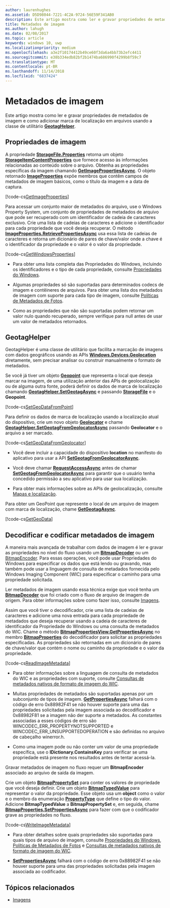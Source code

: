 ```yaml
---
author: laurenhughes
ms.assetid: D5D98044-7221-4C2A-9724-56E59F341AB0
description: Este artigo mostra como ler e gravar propriedades de metadados de imagem e como adicionar marca de localização em arquivos usando a classe de utilitário GeotagHelper.
title: Metadados de imagem
ms.author: lahugh
ms.date: 02/08/2017
ms.topic: article
keywords: windows 10, uwp
ms.localizationpriority: medium
ms.openlocfilehash: a3e2f10174412b49ce60f3da6a4bb73b2efc4411
ms.sourcegitcommit: e38b334edb82bf2b1474ba686990f4299b8f59c7
ms.translationtype: MT
ms.contentlocale: pt-BR
ms.lasthandoff: 11/14/2018
ms.locfileid: "6837424"
---
```

# <a name="image-metadata"></a>Metadados de imagem



Este artigo mostra como ler e gravar propriedades de metadados de imagem e como adicionar marca de localização em arquivos usando a classe de utilitário [**GeotagHelper**](https://msdn.microsoft.com/library/windows/apps/dn903683).

## <a name="image-properties"></a>Propriedades de imagem

A propriedade [**StorageFile.Properties**](https://msdn.microsoft.com/library/windows/apps/br227225) retorna um objeto [**StorageItemContentProperties**](https://msdn.microsoft.com/library/windows/apps/hh770642) que fornece acesso às informações relacionadas ao conteúdo sobre o arquivo. Obtenha as propriedades específicas da imagem chamando [**GetImagePropertiesAsync**](https://msdn.microsoft.com/library/windows/apps/hh770646). O objeto retornado [**ImageProperties**](https://msdn.microsoft.com/library/windows/apps/br207718) expõe membros que contêm campos de metadados de imagem básicos, como o título da imagem e a data de captura.

[!code-cs[GetImageProperties](./code/ImagingWin10/cs/MainPage.xaml.cs#SnippetGetImageProperties)]

Para acessar um conjunto maior de metadados do arquivo, use o Windows Property System, um conjunto de propriedades de metadados de arquivo que pode ser recuperado com um identificador de cadeia de caracteres exclusivo. Crie uma lista de cadeias de caracteres e adicione o identificador para cada propriedade que você deseja recuperar. O método [**ImageProperties.RetrievePropertiesAsync**](https://msdn.microsoft.com/library/windows/apps/br207732) usa essa lista de cadeias de caracteres e retorna um dicionário de pares de chave/valor onde a chave é o identificador da propriedade e o valor é o valor da propriedade.

[!code-cs[GetWindowsProperties](./code/ImagingWin10/cs/MainPage.xaml.cs#SnippetGetWindowsProperties)]

-   Para obter uma lista completa das Propriedades do Windows, incluindo os identificadores e o tipo de cada propriedade, consulte [Propriedades do Windows](https://msdn.microsoft.com/library/windows/desktop/dd561977).

-   Algumas propriedades só são suportadas para determinados codecs de imagem e contêineres de arquivos. Para obter uma lista dos metadados de imagem com suporte para cada tipo de imagem, consulte [Políticas de Metadados de Fotos](https://msdn.microsoft.com/library/windows/desktop/ee872003).

-   Como as propriedades que não são suportadas podem retornar um valor nulo quando recuperado, sempre verifique para null antes de usar um valor de metadados retornados.

## <a name="geotag-helper"></a>GeotagHelper

GeotagHelper é uma classe de utilitário que facilita a marcação de imagens com dados geográficos usando as APIs [**Windows.Devices.Geolocation**](https://msdn.microsoft.com/library/windows/apps/br225603) diretamente, sem precisar analisar ou construir manualmente o formato de metadados.

Se você já tiver um objeto [**Geopoint**](https://msdn.microsoft.com/library/windows/apps/dn263675) que representa o local que deseja marcar na imagem, de uma utilização anterior das APIs de geolocalização ou de alguma outra fonte, poderá definir os dados de marca de localização chamando [**GeotagHelper.SetGeotagAsync**](https://msdn.microsoft.com/library/windows/apps/dn903685) e passando [**StorageFile**](https://msdn.microsoft.com/library/windows/apps/br227171) e o **Geopoint**.

[!code-cs[SetGeoDataFromPoint](./code/ImagingWin10/cs/MainPage.xaml.cs#SnippetSetGeoDataFromPoint)]

Para definir os dados de marca de localização usando a localização atual do dispositivo, crie um novo objeto [**Geolocator**](https://msdn.microsoft.com/library/windows/apps/br225534) e chame [**GeotagHelper.SetGeotagFromGeolocatorAsync**](https://msdn.microsoft.com/library/windows/apps/dn903686) passando **Geolocator** e o arquivo a ser marcado.

[!code-cs[SetGeoDataFromGeolocator](./code/ImagingWin10/cs/MainPage.xaml.cs#SnippetSetGeoDataFromGeolocator)]

-   Você deve incluir a capacidade do dispositivo **location** no manifesto do aplicativo para usar a API [**SetGeotagFromGeolocatorAsync**](https://msdn.microsoft.com/library/windows/apps/dn903686).

-   Você deve chamar [**RequestAccessAsync**](https://msdn.microsoft.com/library/windows/apps/dn859152) antes de chamar [**SetGeotagFromGeolocatorAsync**](https://msdn.microsoft.com/library/windows/apps/dn903686) para garantir que o usuário tenha concedido permissão a seu aplicativo para usar sua localização.

-   Para obter mais informações sobre as APIs de geolocalização, consulte [Mapas e localização](https://msdn.microsoft.com/library/windows/apps/mt219699).

Para obter um GeoPoint que represente o local de um arquivo de imagem com marca de localização, chame [**GetGeotagAsync**](https://msdn.microsoft.com/library/windows/apps/dn903684).

[!code-cs[GetGeoData](./code/ImagingWin10/cs/MainPage.xaml.cs#SnippetGetGeoData)]

## <a name="decode-and-encode-image-metadata"></a>Decodificar e codificar metadados de imagem

A maneira mais avançada de trabalhar com dados de imagem é ler e gravar as propriedades no nível do fluxo usando um [**BitmapDecoder**](https://msdn.microsoft.com/library/windows/apps/br226176) ou um [BitmapEncoder](bitmapencoder-options-reference.md). Para essas operações, você pode usar Propriedades do Windows para especificar os dados que está lendo ou gravando, mas também pode usar a linguagem de consulta de metadados fornecida pelo Windows Imaging Component (WIC) para especificar o caminho para uma propriedade solicitada.

Ler metadados de imagem usando essa técnica exige que você tenha um [**BitmapDecoder**](https://msdn.microsoft.com/library/windows/apps/br226176) que foi criado com o fluxo de arquivo de imagem de origem. Para obter informações sobre como fazer isso, consulte [Imagens](imaging.md).

Assim que você tiver o decodificador, crie uma lista de cadeias de caracteres e adicione uma nova entrada para cada propriedade de metadados que deseja recuperar usando a cadeia de caracteres de identificador da Propriedade do Windows ou uma consulta de metadados do WIC. Chame o método [**BitmapPropertiesView.GetPropertiesAsync**](https://msdn.microsoft.com/library/windows/apps/br226250) no membro [**BitmapProperties**](https://msdn.microsoft.com/library/windows/apps/br226248) do decodificador para solicitar as propriedades especificadas. As propriedades são retornadas em um dicionário de pares de chave/valor que contém o nome ou caminho da propriedade e o valor da propriedade.

[!code-cs[ReadImageMetadata](./code/ImagingWin10/cs/MainPage.xaml.cs#SnippetReadImageMetadata)]

-   Para obter informações sobre a linguagem de consulta de metadados do WIC e as propriedades com suporte, consulte [Consultas de metadados nativos de formato de imagem do WIC](https://msdn.microsoft.com/library/windows/desktop/ee719904).

-   Muitas propriedades de metadados são suportadas apenas por um subconjunto de tipos de imagem. [**GetPropertiesAsync**](https://msdn.microsoft.com/library/windows/apps/br226250) falhará com o código de erro 0x88982F41 se não houver suporte para uma das propriedades solicitadas pela imagem associada ao decodificador e 0x88982F81 se a imagem não der suporte a metadados. As constantes associadas a esses códigos de erro são WINCODEC\_ERR\_PROPERTYNOTSUPPORTED e WINCODEC\_ERR\_UNSUPPORTEDOPERATION e são definidas no arquivo de cabeçalho winerror.h.
-   Como uma imagem pode ou não conter um valor de uma propriedade específica, use o **IDictionary.ContainsKey** para verificar se uma propriedade está presente nos resultados antes de tentar acessá-la.

Gravar metadados de imagem no fluxo requer um **BitmapEncoder** associado ao arquivo de saída da imagem.

Crie um objeto [**BitmapPropertySet**](https://msdn.microsoft.com/library/windows/apps/hh974338) para conter os valores de propriedade que você deseja definir. Crie um objeto [**BitmapTypedValue**](https://msdn.microsoft.com/library/windows/apps/hh700687) para representar o valor da propriedade. Esse objeto usa um **object** como o valor e o membro da enumeração [**PropertyType**](https://msdn.microsoft.com/library/windows/apps/br225871) que define o tipo do valor. Adicione **BitmapTypedValue** a **BitmapPropertySet** e, em seguida, chame [**BitmapProperties.SetPropertiesAsync**](https://msdn.microsoft.com/library/windows/apps/br226252) para fazer com que o codificador grave as propriedades no fluxo.

[!code-cs[WriteImageMetadata](./code/ImagingWin10/cs/MainPage.xaml.cs#SnippetWriteImageMetadata)]

-   Para obter detalhes sobre quais propriedades são suportadas para quais tipos de arquivo de imagem, consulte [Propriedades do Windows](https://msdn.microsoft.com/library/windows/desktop/dd561977), [Políticas de Metadados de Fotos](https://msdn.microsoft.com/library/windows/desktop/ee872003) e [Consultas de metadados nativos de formato de imagem do WIC](https://msdn.microsoft.com/library/windows/desktop/ee719904).

-   [**SetPropertiesAsync**](https://msdn.microsoft.com/library/windows/apps/br226252) falhará com o código de erro 0x88982F41 se não houver suporte para uma das propriedades solicitadas pela imagem associada ao codificador.

## <a name="related-topics"></a>Tópicos relacionados

* [Imagens](imaging.md)
 

 




